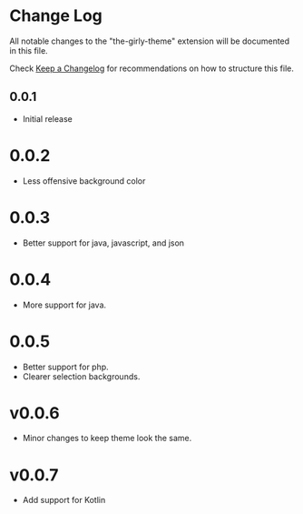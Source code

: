 # Change Log
All notable changes to the "the-girly-theme" extension will be documented in this file.

Check [Keep a Changelog](http://keepachangelog.com/) for recommendations on how to structure this file.

## 0.0.1
- Initial release

# 0.0.2
- Less offensive background color

# 0.0.3
- Better support for java, javascript, and json

# 0.0.4
- More support for java.

# 0.0.5
- Better support for php.
- Clearer selection backgrounds.

# v0.0.6
- Minor changes to keep theme look the same.

# v0.0.7
- Add support for Kotlin
